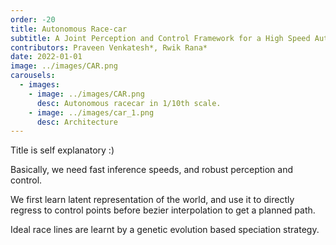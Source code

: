 ```yaml
---
order: -20
title: Autonomous Race-car
subtitle: A Joint Perception and Control Framework for a High Speed Autonomous Racecar
contributors: Praveen Venkatesh*, Rwik Rana*
date: 2022-01-01
image: ../images/CAR.png
carousels: 
  - images: 
    - image: ../images/CAR.png
      desc: Autonomous racecar in 1/10th scale.
    - image: ../images/car_1.png
      desc: Architecture
---
```

Title is self explanatory :)

Basically, we need fast inference speeds, and robust perception and control. 

We first learn  latent representation of the world, and use it to directly regress to control points before bezier interpolation to get a planned path. 

Ideal race lines are learnt by a  genetic evolution based speciation strategy. 